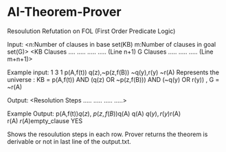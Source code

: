 # AI-Theorem-Prover
Resoulution Refutation on FOL (First Order Predicate Logic)

Input:
<Number of task to solve>
<n:Number of clauses in base set(KB) m:Number of clauses in goal set(G)>
<KB Clauses ....
.....
.....
..... (Line n+1)
G Clauses .....
.....
..... (Line m+n+1)>

Example input:
1
3 1
p(A,f(t))
q(z),~p(z,f(B))
~q(y),r(y)
~r(A)
Represents the universe : KB = p(A,f(t)) AND (q(z) OR ~p(z,f(B))) AND (~q(y) OR r(y)) , G = ~r(A)

Output:
<Resolution Steps .....
.....
.....
.....>
<Is it Derivable : YES or NO>

Example Output:
p(A,f(t))$q(z),~p(z,f(B))$q(A)
q(A)$~q(y),r(y)$r(A)
r(A)$~r(A)$empty_clause
YES

Shows the resoulution steps in each row.
Prover returns the theorem is derivable or not in last line of the output.txt.
